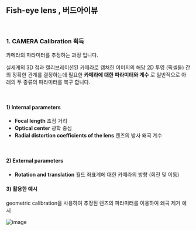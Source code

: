 ## Fish-eye lens , 버드아이뷰

<br>

### 1. CAMERA Calibration 획득

카메라의 파라미터를 추정하는 과정 입니다.

실세계의 3D 점과 캘리브레이션된 카메라로 캡처한 이미지의 해당 2D 투영 (픽셀들) 간의 정확한 관계를 결정하는데 필요한 **카메라에 대한 파라미터와 계수** 로 일반적으로 아래의 두 종류의 파라미터를 복구 합니다. 

<br>

#### 1) Internal parameters

- **Focal length** 초점 거리 
- **Optical center** 광학 중심
- **Radial distortion coefficients of the lens** 렌즈의 방사 왜곡 계수

<br>

#### 2) External parameters

- **Rotation and translation** 월드 좌표계에 대한 카메라의 방향 (회전 및 이동)



#### 3) 활용한 예시

geometric calibration을 사용하여 추정된 렌즈의 파라미터를 이용하여 왜곡 제거 예시

![image](https://user-images.githubusercontent.com/89068148/195746045-77fb5b5c-ae9e-49e1-9662-1076fe91381e.png)



